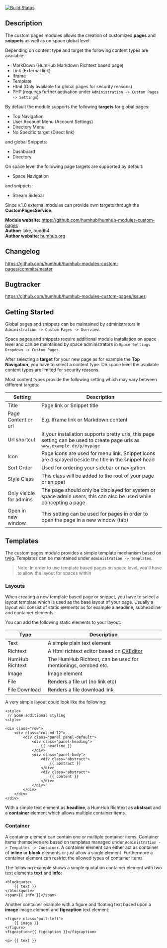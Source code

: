 [![Build Status](https://travis-ci.org/humhub/humhub-modules-custom-pages.svg?branch=master)](https://travis-ci.org/humhub/humhub-modules-custom-pages)

## Description

The custom pages modules allows the creation of customized **pages** and **snippets** as well as on space
global level. 

Depending on content type and target the following content types are available:

- MarkDown (HumHub Markdown Richtext based page)
- Link (External link)
- Iframe
- Template
- Html (Only available for global pages for security reasons)
- PHP (requires further activation under `Administration -> Custom Pages -> Settings`)

By default the module supports the following **targets** for global pages:

- Top Navigation
- User Account Menu (Account Settings)
- Directory Menu
- No Specific target (Direct link)

and global Snippets:

- Dashboard
- Directory

On space level the following page targets are supported by default:

- Space Navigation

and snippets:

- Stream Sidebar

Since v.1.0 external modules can provide own targets through the **CustomPagesService**.

__Module website:__ <https://github.com/humhub/humhub-modules-custom-pages>    
__Author:__ luke, buddh4    
__Author website:__ [humhub.org](http://humhub.org)    


## Changelog

<https://github.com/humhub/humhub-modules-custom-pages/commits/master>

## Bugtracker

<https://github.com/humhub/humhub-modules-custom-pages/issues>

## Getting Started

Global pages and snippets can be maintained by administrators in `Administration -> Custom Pages -> Overview`.

Space pages and snippets require additional module installation on space level and can be maintained by space
administrators in `Space Settings Dropdown -> Custom Pages`.

After selecting a **target** for your new page as for example the **Top Navigation**, you have to select a content type. 
On space level the available content types are limited for security reasons.

Most content types provide the following setting which may vary between different targets:

|  Setting | Description  |
|---|---|
| Title  | Page link or Snippet title  |
| Page Content or url  | E.g. Iframe link or Markdown content  |
| Url shortcut  | If your installation supports pretty urls, this page setting can be used to create page urls  as `www.example.de/p/mypage`  |
| Icon  | Page icons are used for menu link. Snippet icons are displayed beside the title in the snippet head |
| Sort Order  | Used for ordering your sidebar or navigation |
| Style Class  | This class will be added to the root of your page or snippet |
| Only visible for admins  | The page should only be displayed for system or space admin users, this can also be used while concepting a page |
| Open in new window  | This setting can be used for pages in order to open the page in a new window (tab) |

## Templates

The custom pages module provides a simple template mechanism based on [twig](https://twig.symfony.com/).
Templates can be maintained under `Administration -> Templates`.

> Note: In order to use template based pages on space level, you'll have to allow the layout for spaces within 

### Layouts

When creating a new template based page or snippet, you have to select a layout template which is used as the base layout of your page.
Usually a layout will consist of static elements as for example a headline, subheadline and container elements.

You can add the following static elements to your layout:

|  Type | Description  |
|---|---|
| Text  | A simple plain text element |
| Richtext  | A Html richtext editor based on [CKEditor](https://ckeditor.com/) |
| HumHub Richtext  | The HumHub Richtext, can be used for mentionings, oembed etc. |
| Image  | Image element |
| File  | Renders a file url (no link etc) |
| File Download  | Renders a file download link |

A very simple layout could look like the following:

```
<style>
 // Some additional styling 
<style>

<div class="row">
	<div class="col-md-12">
        <div class="panel panel-default">
            <div class="panel-heading">
                {{ headline }}
            </div>
            <div class="panel-body">
                <div class="abstract">
                    {{ abstract }}
                </div>
                <div class="abstract">
                    {{ content }}
                </div>
            </div>
        </div>
	</div>
</div>
```

With a simple text element as **headline**, a HumHub Richtext as **abstract** and a **container** element which allows
multiple container items.

### Container

A container element can contain one or multiple container items. Container items themselves are based on templates managed under
`Administration -> Tempaltes -> Container`. 
A container element can either act as container of **inline** or **block** elements or just allow a single element.
Furthermore a container element can restrict the allowed types of container items.

The following example shows a simple quotation container element with two text elements **text** and **info**:

```
<blockquote>
    {{ text }}
</blockquote>
<span>{{ info }}</span>
```

Another container example with a figure and floating text based upon a **image** image element and **figcaption** text element:

```
<figure class="pull-left">
    {{ image }}
</figure>
<figcaption>{{ figcaption }}</figcaption>

<p> {{ text }}
```











